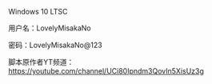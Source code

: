 Windows 10 LTSC

用户名：LovelyMisakaNo

密码：LovelyMisakaNo@123

脚本原作者YT频道：https://youtube.com/channel/UCi80Ipndm3QovIn5XisUz3g
